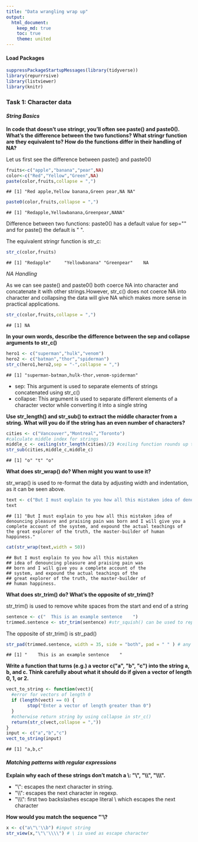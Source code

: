 ```yaml
---
title: "Data wrangling wrap up"
output: 
  html_document:
    keep_md: true
    toc: true
    theme: united
---
```




#### Load Packages


```r
suppressPackageStartupMessages(library(tidyverse))
library(repurrrsive)
library(listviewer)
library(knitr)
```

### Task 1: Character data

#### _String Basics_

**In code that doesn’t use stringr, you’ll often see paste() and paste0(). What’s the difference between the two functions? What stringr function are they equivalent to? How do the functions differ in their handling of NA?**

Let us first see the difference between paste() and paste0()


```r
fruits<-c("apple","banana","pear",NA)
color<-c("Red","Yellow","Green",NA)
paste(color,fruits,collapse = ",")
```

```
## [1] "Red apple,Yellow banana,Green pear,NA NA"
```

```r
paste0(color,fruits,collapse = ",")
```

```
## [1] "Redapple,Yellowbanana,Greenpear,NANA"
```

Difference between two functions:
paste0() has a default value for sep="" and for paste() the default is " ". 

The equivalent stringr function is str_c:


```r
str_c(color,fruits)
```

```
## [1] "Redapple"     "Yellowbanana" "Greenpear"    NA
```

*NA Handling*

As we can see paste() and paste0() both coerce NA into character and concatenate it with other strings.However, str_c() does not coerce NA into character and collapsing the data will give NA which makes more sense in practical applications.


```r
str_c(color,fruits,collapse = ",")
```

```
## [1] NA
```

**In your own words, describe the difference between the sep and collapse arguments to str_c()**


```r
hero1 <- c("superman","hulk","venom")
hero2 <- c("batman","thor","spiderman")
str_c(hero1,hero2,sep = "-",collapse = ",")
```

```
## [1] "superman-batman,hulk-thor,venom-spiderman"
```

+ sep: This argument is used to separate elements of strings concatenated using str_c()
+ collapse: This argument is used to separate different elements of a character vector while converting it into a single string

**Use str_length() and str_sub() to extract the middle character from a string. What will you do if the string has an even number of characters?**


```r
cities <- c("Vancouver","Montreal","Toronto")
#calculate middle index for strings
middle_c <- ceiling(str_length(cities)/2) #ceiling function rounds up the number
str_sub(cities,middle_c,middle_c)
```

```
## [1] "o" "t" "o"
```

**What does str_wrap() do? When might you want to use it?**

str_wrap() is used to re-format the data by adjusting width and indentation, as it can be seen above.


```r
text <- c("But I must explain to you how all this mistaken idea of denouncing pleasure and praising pain was born and I will give you a complete account of the system, and expound the actual teachings of the great explorer of the truth, the master-builder of human happiness.")
text
```

```
## [1] "But I must explain to you how all this mistaken idea of denouncing pleasure and praising pain was born and I will give you a complete account of the system, and expound the actual teachings of the great explorer of the truth, the master-builder of human happiness."
```

```r
cat(str_wrap(text,width = 50))
```

```
## But I must explain to you how all this mistaken
## idea of denouncing pleasure and praising pain was
## born and I will give you a complete account of the
## system, and expound the actual teachings of the
## great explorer of the truth, the master-builder of
## human happiness.
```

**What does str_trim() do? What’s the opposite of str_trim()?**

str_trim() is used to remove white spaces from the start and end of a string


```r
sentence <- c("  This is an example sentence    ")
trimmed.sentence <- str_trim(sentence) #str_squish() can be used to repeated spaces inside srings
```

The opposite of str_trim() is str_pad()


```r
str_pad(trimmed.sentence, width = 35, side = "both", pad = " " ) # any another character can be used in pad argument
```

```
## [1] "    This is an example sentence    "
```

**Write a function that turns (e.g.) a vector c("a", "b", "c") into the string a, b, and c. Think carefully about what it should do if given a vector of length 0, 1, or 2.**


```r
vect_to_string <- function(vect){
  #error for vectors of length 0
  if (length(vect) == 0) {
        stop("Enter a vector of length greater than 0")
  }
  #otherwise return string by using collapse in str_c()
  return(str_c(vect,collapse = ","))
}
input <- c("a","b","c")
vect_to_string(input)
```

```
## [1] "a,b,c"
```


#### _Matching patterns with regular expressions_

**Explain why each of these strings don’t match a \\: "\\", "\\\\", "\\\\\\".**

* "\\": escapes the next character in string.
* "\\\\": escapes the next character in regexp.
* "\\\\\\": first two backslashes escape literal \\ which escapes the next character

**How would you match the sequence "'\\?**


```r
x <- c("a\"\'\\b") #input string
str_view(x,"\"\'\\\\") # \ is used as escape character
```

<!--html_preserve--><div id="htmlwidget-b196224677c812682e6a" style="width:960px;height:100%;" class="str_view html-widget"></div>
<script type="application/json" data-for="htmlwidget-b196224677c812682e6a">{"x":{"html":"<ul>\n  <li>a<span class='match'>\"'\\<\/span>b<\/li>\n<\/ul>"},"evals":[],"jsHooks":[]}</script><!--/html_preserve-->

**What patterns will the regular expression \\..\\..\\.. match? How would you represent it as a string?**

As "\\" is not an escape character in regexp. We will use "\\\\" which will match .(character).(character).(character), for example .a.b.c


```r
x <- c("abcd","a.b.c.d")
str_view(x,"\\..\\..\\..")
```

<!--html_preserve--><div id="htmlwidget-de3e05de7c1e9279d6bd" style="width:960px;height:100%;" class="str_view html-widget"></div>
<script type="application/json" data-for="htmlwidget-de3e05de7c1e9279d6bd">{"x":{"html":"<ul>\n  <li>abcd<\/li>\n  <li>a<span class='match'>.b.c.d<\/span><\/li>\n<\/ul>"},"evals":[],"jsHooks":[]}</script><!--/html_preserve-->

**How would you match the literal string "\$^\$"?**


```r
x <-c("$^$","$^$abc","abc$^$")
str_view(x,"^\\$\\^\\$$")
```

<!--html_preserve--><div id="htmlwidget-f924420597fc72151e57" style="width:960px;height:100%;" class="str_view html-widget"></div>
<script type="application/json" data-for="htmlwidget-f924420597fc72151e57">{"x":{"html":"<ul>\n  <li><span class='match'>$^$<\/span><\/li>\n  <li>$^$abc<\/li>\n  <li>abc$^$<\/li>\n<\/ul>"},"evals":[],"jsHooks":[]}</script><!--/html_preserve-->

**Given the corpus of common words in stringr::words, create regular expressions that find all words that:**

  1. Start with “y”.
  2. End with “x”
  3. Are exactly three letters long. (Don’t cheat by using str_length()!)
  4. Have seven letters or more.
  

```r
# ^y: starts with y
# x$: ends with x
# ^...$: exactly three letters long
# .......: seven letters or more
str_subset(stringr::words,"^y|x$|^...$|.......")
```

```
##   [1] "absolute"    "account"     "achieve"     "act"         "add"        
##   [6] "address"     "advertise"   "afternoon"   "against"     "age"        
##  [11] "ago"         "air"         "all"         "already"     "alright"    
##  [16] "although"    "america"     "and"         "another"     "any"        
##  [21] "apparent"    "appoint"     "approach"    "appropriate" "arm"        
##  [26] "arrange"     "art"         "ask"         "associate"   "authority"  
##  [31] "available"   "bad"         "bag"         "balance"     "bar"        
##  [36] "because"     "bed"         "believe"     "benefit"     "bet"        
##  [41] "between"     "big"         "bit"         "box"         "boy"        
##  [46] "brilliant"   "britain"     "brother"     "bus"         "business"   
##  [51] "but"         "buy"         "can"         "car"         "cat"        
##  [56] "certain"     "chairman"    "character"   "Christmas"   "colleague"  
##  [61] "collect"     "college"     "comment"     "committee"   "community"  
##  [66] "company"     "compare"     "complete"    "compute"     "concern"    
##  [71] "condition"   "consider"    "consult"     "contact"     "continue"   
##  [76] "contract"    "control"     "converse"    "correct"     "council"    
##  [81] "country"     "cup"         "current"     "cut"         "dad"        
##  [86] "day"         "decision"    "definite"    "department"  "describe"   
##  [91] "develop"     "die"         "difference"  "difficult"   "discuss"    
##  [96] "district"    "document"    "dog"         "dry"         "due"        
## [101] "eat"         "economy"     "educate"     "egg"         "electric"   
## [106] "encourage"   "end"         "english"     "environment" "especial"   
## [111] "evening"     "evidence"    "example"     "exercise"    "expense"    
## [116] "experience"  "explain"     "express"     "eye"         "far"        
## [121] "few"         "finance"     "fit"         "fly"         "for"        
## [126] "fortune"     "forward"     "fun"         "function"    "further"    
## [131] "gas"         "general"     "germany"     "get"         "god"        
## [136] "goodbye"     "guy"         "history"     "hit"         "holiday"    
## [141] "hospital"    "hot"         "how"         "however"     "hundred"    
## [146] "husband"     "identify"    "imagine"     "important"   "improve"    
## [151] "include"     "increase"    "individual"  "industry"    "instead"    
## [156] "interest"    "introduce"   "involve"     "job"         "key"        
## [161] "kid"         "kitchen"     "lad"         "language"    "law"        
## [166] "lay"         "leg"         "let"         "lie"         "lot"        
## [171] "low"         "machine"     "man"         "may"         "meaning"    
## [176] "measure"     "mention"     "million"     "minister"    "morning"    
## [181] "mrs"         "necessary"   "new"         "non"         "not"        
## [186] "now"         "obvious"     "occasion"    "odd"         "off"        
## [191] "old"         "one"         "operate"     "opportunity" "organize"   
## [196] "original"    "otherwise"   "out"         "own"         "paragraph"  
## [201] "particular"  "pay"         "pension"     "per"         "percent"    
## [206] "perfect"     "perhaps"     "photograph"  "picture"     "politic"    
## [211] "position"    "positive"    "possible"    "practise"    "prepare"    
## [216] "present"     "pressure"    "presume"     "previous"    "private"    
## [221] "probable"    "problem"     "proceed"     "process"     "produce"    
## [226] "product"     "programme"   "project"     "propose"     "protect"    
## [231] "provide"     "purpose"     "put"         "quality"     "quarter"    
## [236] "question"    "realise"     "receive"     "recognize"   "recommend"  
## [241] "red"         "relation"    "remember"    "represent"   "require"    
## [246] "research"    "resource"    "respect"     "responsible" "rid"        
## [251] "run"         "saturday"    "say"         "science"     "scotland"   
## [256] "secretary"   "section"     "see"         "separate"    "serious"    
## [261] "service"     "set"         "sex"         "she"         "similar"    
## [266] "sir"         "sit"         "situate"     "six"         "society"    
## [271] "son"         "special"     "specific"    "standard"    "station"    
## [276] "straight"    "strategy"    "structure"   "student"     "subject"    
## [281] "succeed"     "suggest"     "sun"         "support"     "suppose"    
## [286] "surprise"    "tax"         "tea"         "telephone"   "television" 
## [291] "ten"         "terrible"    "the"         "therefore"   "thirteen"   
## [296] "thousand"    "through"     "thursday"    "tie"         "together"   
## [301] "tomorrow"    "tonight"     "too"         "top"         "traffic"    
## [306] "transport"   "trouble"     "try"         "tuesday"     "two"        
## [311] "understand"  "university"  "use"         "various"     "village"    
## [316] "war"         "way"         "wednesday"   "wee"         "welcome"    
## [321] "whether"     "who"         "why"         "win"         "without"    
## [326] "year"        "yes"         "yesterday"   "yet"         "you"        
## [331] "young"
```


**Create regular expressions to find all words that:**

* Start with a vowel.


```r
total_words <- stringr::words
str_subset(total_words,"^[aeiou]")
```

```
##   [1] "a"           "able"        "about"       "absolute"    "accept"     
##   [6] "account"     "achieve"     "across"      "act"         "active"     
##  [11] "actual"      "add"         "address"     "admit"       "advertise"  
##  [16] "affect"      "afford"      "after"       "afternoon"   "again"      
##  [21] "against"     "age"         "agent"       "ago"         "agree"      
##  [26] "air"         "all"         "allow"       "almost"      "along"      
##  [31] "already"     "alright"     "also"        "although"    "always"     
##  [36] "america"     "amount"      "and"         "another"     "answer"     
##  [41] "any"         "apart"       "apparent"    "appear"      "apply"      
##  [46] "appoint"     "approach"    "appropriate" "area"        "argue"      
##  [51] "arm"         "around"      "arrange"     "art"         "as"         
##  [56] "ask"         "associate"   "assume"      "at"          "attend"     
##  [61] "authority"   "available"   "aware"       "away"        "awful"      
##  [66] "each"        "early"       "east"        "easy"        "eat"        
##  [71] "economy"     "educate"     "effect"      "egg"         "eight"      
##  [76] "either"      "elect"       "electric"    "eleven"      "else"       
##  [81] "employ"      "encourage"   "end"         "engine"      "english"    
##  [86] "enjoy"       "enough"      "enter"       "environment" "equal"      
##  [91] "especial"    "europe"      "even"        "evening"     "ever"       
##  [96] "every"       "evidence"    "exact"       "example"     "except"     
## [101] "excuse"      "exercise"    "exist"       "expect"      "expense"    
## [106] "experience"  "explain"     "express"     "extra"       "eye"        
## [111] "idea"        "identify"    "if"          "imagine"     "important"  
## [116] "improve"     "in"          "include"     "income"      "increase"   
## [121] "indeed"      "individual"  "industry"    "inform"      "inside"     
## [126] "instead"     "insure"      "interest"    "into"        "introduce"  
## [131] "invest"      "involve"     "issue"       "it"          "item"       
## [136] "obvious"     "occasion"    "odd"         "of"          "off"        
## [141] "offer"       "office"      "often"       "okay"        "old"        
## [146] "on"          "once"        "one"         "only"        "open"       
## [151] "operate"     "opportunity" "oppose"      "or"          "order"      
## [156] "organize"    "original"    "other"       "otherwise"   "ought"      
## [161] "out"         "over"        "own"         "under"       "understand" 
## [166] "union"       "unit"        "unite"       "university"  "unless"     
## [171] "until"       "up"          "upon"        "use"         "usual"
```


* That only contain consonants. (Hint: thinking about matching “not”-vowels.)


```r
str_subset(total_words,"^[^aeiou]+$")
```

```
## [1] "by"  "dry" "fly" "mrs" "try" "why"
```

* End with ed, but not with eed.


```r
str_subset(total_words,"[^e]ed$")
```

```
## [1] "bed"     "hundred" "red"
```

* End with ing or ise.


```r
str_subset(total_words,"ing$|ise$")
```

```
##  [1] "advertise" "bring"     "during"    "evening"   "exercise" 
##  [6] "king"      "meaning"   "morning"   "otherwise" "practise" 
## [11] "raise"     "realise"   "ring"      "rise"      "sing"     
## [16] "surprise"  "thing"
```


**Empirically verify the rule “i before e except after c”.**


```r
str_subset(total_words,"[^c]ie|cei") #words following the rule
```

```
##  [1] "achieve"    "believe"    "brief"      "client"     "die"       
##  [6] "experience" "field"      "friend"     "lie"        "piece"     
## [11] "quiet"      "receive"    "tie"        "view"
```

```r
str_subset(total_words,"[^c]ei")# words where the rule is not followed
```

```
## [1] "weigh"
```

**Is “q” always followed by a “u”?**

Yes, "q" is always followed by a "u".


```r
str_subset(total_words,"q[^u]")#checking words with "q" not followed by a "u"
```

```
## character(0)
```


**Create a regular expression that will match telephone numbers as commonly written in your country.**


```r
phone_no <- c("123-456-7890","12345-67890","1234567890","1234")
str_subset(phone_no,"\\d{3}-\\d{3}-\\d{4}")# checking format xxx-xxx-xxxx
```

```
## [1] "123-456-7890"
```


**Describe the equivalents of ?, +, * in {m,n} form.**

* \?:\{0,1\}
* \+:\{1,\}
* \*:\{0,\}

**Describe in words what these regular expressions match: (read carefully to see if I’m using a regular expression or a string that defines a regular expression.)**

  1. ^.*$: starts with 0 or more character. Matches all the strings, even an empty one.
  2. "\\{.+\\}": matches the strings containing one or more character in curly braces, example: a{b}c
  3. \d{4}-\d{2}-\d{2}: throws an error, as it should be \\\\d instead of \\d to match a digit
  4. "\\\\{4}": matches strings with four backslahes.


```r
a <- c("abc","123","a{a}3","a\\\\\\\\b")
str_view(a,"^.*$")
```

<!--html_preserve--><div id="htmlwidget-cbc3cd1a98569f73213e" style="width:960px;height:100%;" class="str_view html-widget"></div>
<script type="application/json" data-for="htmlwidget-cbc3cd1a98569f73213e">{"x":{"html":"<ul>\n  <li><span class='match'>abc<\/span><\/li>\n  <li><span class='match'>123<\/span><\/li>\n  <li><span class='match'>a{a}3<\/span><\/li>\n  <li><span class='match'>a\\\\\\\\b<\/span><\/li>\n<\/ul>"},"evals":[],"jsHooks":[]}</script><!--/html_preserve-->

```r
str_view(a,"\\{.+\\}")
```

<!--html_preserve--><div id="htmlwidget-1c9af1dc7095000edf01" style="width:960px;height:100%;" class="str_view html-widget"></div>
<script type="application/json" data-for="htmlwidget-1c9af1dc7095000edf01">{"x":{"html":"<ul>\n  <li>abc<\/li>\n  <li>123<\/li>\n  <li>a<span class='match'>{a}<\/span>3<\/li>\n  <li>a\\\\\\\\b<\/li>\n<\/ul>"},"evals":[],"jsHooks":[]}</script><!--/html_preserve-->

```r
#str_view(a,"\d{4}-\d{2}-\d{2}") #commented to avoid the error
str_view(a,"\\\\{4}")
```

<!--html_preserve--><div id="htmlwidget-725d1d54c26635e893eb" style="width:960px;height:100%;" class="str_view html-widget"></div>
<script type="application/json" data-for="htmlwidget-725d1d54c26635e893eb">{"x":{"html":"<ul>\n  <li>abc<\/li>\n  <li>123<\/li>\n  <li>a{a}3<\/li>\n  <li>a<span class='match'>\\\\\\\\<\/span>b<\/li>\n<\/ul>"},"evals":[],"jsHooks":[]}</script><!--/html_preserve-->

**Create regular expressions to find all words that:**

  1. Start with three consonants.
  

```r
str_subset(total_words,"^[^aeiou]{3}")
```

```
##  [1] "Christ"    "Christmas" "dry"       "fly"       "mrs"      
##  [6] "scheme"    "school"    "straight"  "strategy"  "street"   
## [11] "strike"    "strong"    "structure" "system"    "three"    
## [16] "through"   "throw"     "try"       "type"      "why"
```
  
  2. Have three or more vowels in a row.
  

```r
str_subset(total_words,"[aeiou]{3}")
```

```
## [1] "beauty"   "obvious"  "previous" "quiet"    "serious"  "various"
```
  
  3. Have two or more vowel-consonant pairs in a row.
  

```r
str_subset(total_words,"([aeiou][^aeiou]){2,}|([^aeiou][aeiou]){2,}")
```

```
##   [1] "absolute"    "active"      "advertise"   "agent"       "along"      
##   [6] "america"     "another"     "apart"       "apparent"    "associate"  
##  [11] "assume"      "authority"   "available"   "aware"       "away"       
##  [16] "balance"     "base"        "basis"       "because"     "become"     
##  [21] "before"      "begin"       "behind"      "believe"     "benefit"    
##  [26] "bloke"       "britain"     "business"    "cake"        "care"       
##  [31] "case"        "character"   "close"       "closes"      "college"    
##  [36] "colour"      "come"        "community"   "compare"     "complete"   
##  [41] "compute"     "condition"   "consider"    "continue"    "cover"      
##  [46] "date"        "debate"      "decide"      "decision"    "definite"   
##  [51] "department"  "depend"      "describe"    "design"      "detail"     
##  [56] "develop"     "difference"  "difficult"   "direct"      "divide"     
##  [61] "document"    "drive"       "during"      "economy"     "educate"    
##  [66] "elect"       "electric"    "eleven"      "encourage"   "engine"     
##  [71] "environment" "especial"    "europe"      "even"        "evening"    
##  [76] "ever"        "every"       "evidence"    "exact"       "example"    
##  [81] "excuse"      "exercise"    "exist"       "experience"  "face"       
##  [86] "family"      "favour"      "figure"      "file"        "final"      
##  [91] "finance"     "fine"        "finish"      "fire"        "five"       
##  [96] "fortune"     "friday"      "future"      "game"        "general"    
## [101] "give"        "govern"      "hate"        "have"        "here"       
## [106] "holiday"     "home"        "honest"      "hope"        "hospital"   
## [111] "however"     "identify"    "imagine"     "improve"     "include"    
## [116] "income"      "individual"  "inside"      "insure"      "interest"   
## [121] "introduce"   "item"        "jesus"       "labour"      "late"       
## [126] "level"       "life"        "like"        "likely"      "limit"      
## [131] "line"        "live"        "local"       "lose"        "love"       
## [136] "machine"     "major"       "make"        "manage"      "meaning"    
## [141] "measure"     "mile"        "minister"    "minus"       "minute"     
## [146] "moment"      "money"       "more"        "motion"      "move"       
## [151] "music"       "name"        "nation"      "nature"      "necessary"  
## [156] "never"       "nice"        "nine"        "none"        "note"       
## [161] "notice"      "occasion"    "office"      "okay"        "open"       
## [166] "operate"     "opportunity" "oppose"      "organize"    "original"   
## [171] "otherwise"   "over"        "page"        "paper"       "paragraph"  
## [176] "parent"      "particular"  "period"      "photograph"  "picture"    
## [181] "place"       "police"      "policy"      "politic"     "position"   
## [186] "positive"    "power"       "practise"    "prepare"     "present"    
## [191] "pressure"    "presume"     "previous"    "price"       "private"    
## [196] "probable"    "proceed"     "process"     "produce"     "product"    
## [201] "project"     "proper"      "propose"     "protect"     "provide"    
## [206] "purpose"     "quality"     "radio"       "rate"        "realise"    
## [211] "reason"      "receive"     "recent"      "recognize"   "recommend"  
## [216] "record"      "reduce"      "refer"       "regard"      "region"     
## [221] "relation"    "remember"    "report"      "represent"   "require"    
## [226] "research"    "resource"    "result"      "return"      "rise"       
## [231] "role"        "rule"        "safe"        "sale"        "same"       
## [236] "saturday"    "save"        "scheme"      "score"       "second"     
## [241] "secretary"   "secure"      "separate"    "serious"     "service"    
## [246] "seven"       "share"       "side"        "similar"     "site"       
## [251] "situate"     "size"        "smoke"       "social"      "society"    
## [256] "some"        "space"       "special"     "specific"    "stage"      
## [261] "state"       "station"     "strategy"    "strike"      "structure"  
## [266] "student"     "stupid"      "suppose"     "sure"        "surprise"   
## [271] "take"        "tape"        "telephone"   "television"  "there"      
## [276] "therefore"   "thousand"    "time"        "today"       "together"   
## [281] "tomorrow"    "tonight"     "total"       "toward"      "trade"      
## [286] "travel"      "unit"        "unite"       "university"  "upon"       
## [291] "value"       "various"     "video"       "village"     "visit"      
## [296] "vote"        "wage"        "water"       "welcome"     "where"      
## [301] "while"       "white"       "whole"       "wide"        "wife"       
## [306] "woman"       "write"
```


**Describe, in words, what these expressions will match:**

1. (.)\\\\1\\\\1: strings containing "xxx"
2. "(.)(.)\\\\2\\\\1": strings containing \"xyyx\"
3. (..)\\\\1: strings containing \"xyxy\"
4. "(.).\\\\1.\\\\1": strings containing \"x<char>x<char>x\"
5. "(.)(.)(.).*\\\\3\\\\2\\\\1": strings containing"xyz<char>zyx"


```r
words <- c("aaa","aabaa","abba","abab","abaca","abcdcba")
str_subset(words,"(.)\\1\\1")
```

```
## [1] "aaa"
```

```r
str_subset(words, "(.)(.)\\2\\1")
```

```
## [1] "abba"
```

```r
str_subset(words,"(..)\\1")
```

```
## [1] "abab"
```

```r
str_subset(words,"(.).\\1.\\1")
```

```
## [1] "abaca"
```

```r
str_subset(words,"(.)(.)(.).*\\3\\2\\1")
```

```
## [1] "abcdcba"
```

**Construct regular expressions to match words that:**

  1. Start and end with the same character.
  

```r
str_subset(total_words,"^(.).*\\1$")
```

```
##  [1] "america"    "area"       "dad"        "dead"       "depend"    
##  [6] "educate"    "else"       "encourage"  "engine"     "europe"    
## [11] "evidence"   "example"    "excuse"     "exercise"   "expense"   
## [16] "experience" "eye"        "health"     "high"       "knock"     
## [21] "level"      "local"      "nation"     "non"        "rather"    
## [26] "refer"      "remember"   "serious"    "stairs"     "test"      
## [31] "tonight"    "transport"  "treat"      "trust"      "window"    
## [36] "yesterday"
```

  2. Contain a repeated pair of letters (e.g. “church” contains “ch” repeated twice.)


```r
str_subset(total_words,"(..).*\\1")
```

```
##  [1] "appropriate" "church"      "condition"   "decide"      "environment"
##  [6] "london"      "paragraph"   "particular"  "photograph"  "prepare"    
## [11] "pressure"    "remember"    "represent"   "require"     "sense"      
## [16] "therefore"   "understand"  "whether"
```

  3. Contain one letter repeated in at least three places (e.g. “eleven” contains three “e”s.)


```r
str_subset(total_words,"(.).\\1.\\1.*$")
```

```
## [1] "eleven"
```

#### Tools

**For each of the following challenges, try solving it by using both a single regular expression, and a combination of multiple str_detect() calls.**

  1. Find all words that start or end with x
  

```r
str_subset(total_words,"^x|x$") #single regular expression
```

```
## [1] "box" "sex" "six" "tax"
```

```r
(start_x <- total_words[str_detect(total_words,"^x")])
```

```
## character(0)
```

```r
(end_x <- total_words[str_detect(total_words,"x$")])
```

```
## [1] "box" "sex" "six" "tax"
```

  2. Find all words that start with a vowel and end with a consonant.
  

```r
str_subset(total_words,"^[aeiou].*[^aeiou]$")
```

```
##   [1] "about"       "accept"      "account"     "across"      "act"        
##   [6] "actual"      "add"         "address"     "admit"       "affect"     
##  [11] "afford"      "after"       "afternoon"   "again"       "against"    
##  [16] "agent"       "air"         "all"         "allow"       "almost"     
##  [21] "along"       "already"     "alright"     "although"    "always"     
##  [26] "amount"      "and"         "another"     "answer"      "any"        
##  [31] "apart"       "apparent"    "appear"      "apply"       "appoint"    
##  [36] "approach"    "arm"         "around"      "art"         "as"         
##  [41] "ask"         "at"          "attend"      "authority"   "away"       
##  [46] "awful"       "each"        "early"       "east"        "easy"       
##  [51] "eat"         "economy"     "effect"      "egg"         "eight"      
##  [56] "either"      "elect"       "electric"    "eleven"      "employ"     
##  [61] "end"         "english"     "enjoy"       "enough"      "enter"      
##  [66] "environment" "equal"       "especial"    "even"        "evening"    
##  [71] "ever"        "every"       "exact"       "except"      "exist"      
##  [76] "expect"      "explain"     "express"     "identify"    "if"         
##  [81] "important"   "in"          "indeed"      "individual"  "industry"   
##  [86] "inform"      "instead"     "interest"    "invest"      "it"         
##  [91] "item"        "obvious"     "occasion"    "odd"         "of"         
##  [96] "off"         "offer"       "often"       "okay"        "old"        
## [101] "on"          "only"        "open"        "opportunity" "or"         
## [106] "order"       "original"    "other"       "ought"       "out"        
## [111] "over"        "own"         "under"       "understand"  "union"      
## [116] "unit"        "university"  "unless"      "until"       "up"         
## [121] "upon"        "usual"
```

```r
total_words[str_detect(total_words,"^[aeiou].*[^aeiou]$")]
```

```
##   [1] "about"       "accept"      "account"     "across"      "act"        
##   [6] "actual"      "add"         "address"     "admit"       "affect"     
##  [11] "afford"      "after"       "afternoon"   "again"       "against"    
##  [16] "agent"       "air"         "all"         "allow"       "almost"     
##  [21] "along"       "already"     "alright"     "although"    "always"     
##  [26] "amount"      "and"         "another"     "answer"      "any"        
##  [31] "apart"       "apparent"    "appear"      "apply"       "appoint"    
##  [36] "approach"    "arm"         "around"      "art"         "as"         
##  [41] "ask"         "at"          "attend"      "authority"   "away"       
##  [46] "awful"       "each"        "early"       "east"        "easy"       
##  [51] "eat"         "economy"     "effect"      "egg"         "eight"      
##  [56] "either"      "elect"       "electric"    "eleven"      "employ"     
##  [61] "end"         "english"     "enjoy"       "enough"      "enter"      
##  [66] "environment" "equal"       "especial"    "even"        "evening"    
##  [71] "ever"        "every"       "exact"       "except"      "exist"      
##  [76] "expect"      "explain"     "express"     "identify"    "if"         
##  [81] "important"   "in"          "indeed"      "individual"  "industry"   
##  [86] "inform"      "instead"     "interest"    "invest"      "it"         
##  [91] "item"        "obvious"     "occasion"    "odd"         "of"         
##  [96] "off"         "offer"       "often"       "okay"        "old"        
## [101] "on"          "only"        "open"        "opportunity" "or"         
## [106] "order"       "original"    "other"       "ought"       "out"        
## [111] "over"        "own"         "under"       "understand"  "union"      
## [116] "unit"        "university"  "unless"      "until"       "up"         
## [121] "upon"        "usual"
```

**In the previous example, you might have noticed that the regular expression matched “flickered”, which is not a colour. Modify the regex to fix the problem.**


```r
# creating colours group vector to match
colours <- c(" red", " orange", " yellow", " green", " blue", " purple")
colour_match <- str_c(colours, collapse = "|")
more <- sentences[str_count(sentences, colour_match) > 1]
str_view_all(more, colour_match)
```

<!--html_preserve--><div id="htmlwidget-baafda6dc525b7a303c6" style="width:960px;height:100%;" class="str_view html-widget"></div>
<script type="application/json" data-for="htmlwidget-baafda6dc525b7a303c6">{"x":{"html":"<ul>\n  <li>It is hard to erase<span class='match'> blue<\/span> or<span class='match'> red<\/span> ink.<\/li>\n  <li>The sky in the west is tinged with<span class='match'> orange<\/span><span class='match'> red<\/span>.<\/li>\n<\/ul>"},"evals":[],"jsHooks":[]}</script><!--/html_preserve-->

**From the Harvard sentences data, extract the first word from each sentence.**
  

```r
head(str_extract(sentences,"."))
```

```
## [1] "T" "G" "I" "T" "R" "T"
```



### Task 2: Work with a list

#### Simplifying data from a list of GitHub users

repurrsive package has 6 default Github users data included. Let us first observe the structure of data


```r
#jsonedit(gh_users, mode="view") # remove # to view data interactively
```

str() command can be used to view structure of data.


```r
str(gh_users, max.level = 1) #max.level is used to specify maximal level of nesting to be displayed
```

```
## List of 6
##  $ :List of 30
##  $ :List of 30
##  $ :List of 30
##  $ :List of 30
##  $ :List of 30
##  $ :List of 30
```

So, the data contains information of 6 users with nested 30 lists each.

Argument max.level is used to provide maximal level of nesting to be displayed. It is set to NA by default which means all levels of nesting to be displayed.

Another argument of str() is list.len which specifies maximum number of list elements to display within a level


```r
str(gh_users,max_level=2,list.len = 2)
```

```
## List of 6
##  $ :List of 30
##   ..$ login              : chr "gaborcsardi"
##   ..$ id                 : int 660288
##   .. [list output truncated]
##  $ :List of 30
##   ..$ login              : chr "jennybc"
##   ..$ id                 : int 599454
##   .. [list output truncated]
##   [list output truncated]
```

So, list.len truncates the list and nested list levels to be displayed.

Now, let us see truncated nested list of a particular user.


```r
str(gh_users[[1]],list.len = 8)
```

```
## List of 30
##  $ login              : chr "gaborcsardi"
##  $ id                 : int 660288
##  $ avatar_url         : chr "https://avatars.githubusercontent.com/u/660288?v=3"
##  $ gravatar_id        : chr ""
##  $ url                : chr "https://api.github.com/users/gaborcsardi"
##  $ html_url           : chr "https://github.com/gaborcsardi"
##  $ followers_url      : chr "https://api.github.com/users/gaborcsardi/followers"
##  $ following_url      : chr "https://api.github.com/users/gaborcsardi/following{/other_user}"
##   [list output truncated]
```

#### Inspect elements of a single user:

Inspecting elements 1, 2, 6, 18, 21, and 24 of the list component for the 5th GitHub user.


```r
sub_list <- c(gh_users[[5]][1],gh_users[[5]][2],gh_users[[5]][6],gh_users[[5]][18],gh_users[[5]][21],gh_users[[5]][24])
sub_list
```

```
## $login
## [1] "leeper"
## 
## $id
## [1] 3505428
## 
## $html_url
## [1] "https://github.com/leeper"
## 
## $name
## [1] "Thomas J. Leeper"
## 
## $location
## [1] "London, United Kingdom"
## 
## $bio
## [1] "Political scientist and R hacker. Interested in open science, public opinion research, surveys, experiments, crowdsourcing, and cloud computing."
```

#### Extract an element

To extract one element from each of the list we can use map() function
> The map function transforms the input by applying a function to each element, the first argument is input and second is the function to be applied.


```r
map(gh_users,"id") # it can also be extracted using position of the element
```

```
## [[1]]
## [1] 660288
## 
## [[2]]
## [1] 599454
## 
## [[3]]
## [1] 1571674
## 
## [[4]]
## [1] 12505835
## 
## [[5]]
## [1] 3505428
## 
## [[6]]
## [1] 8360597
```

As it can be seen above, map() returns a list. However, if we already know the expected type of output, map_type(example map_chr()) can be used to return atomic vector


```r
map_int(gh_users,2) #using position index for Id
```

```
## [1]   660288   599454  1571674 12505835  3505428  8360597
```

#### Extract multiple values


```r
map(gh_users,magrittr::extract,c("name","id","login","location")) #`[` can also be used in place of magrittr::extract
```

```
## [[1]]
## [[1]]$name
## [1] "Gábor Csárdi"
## 
## [[1]]$id
## [1] 660288
## 
## [[1]]$login
## [1] "gaborcsardi"
## 
## [[1]]$location
## [1] "Chippenham, UK"
## 
## 
## [[2]]
## [[2]]$name
## [1] "Jennifer (Jenny) Bryan"
## 
## [[2]]$id
## [1] 599454
## 
## [[2]]$login
## [1] "jennybc"
## 
## [[2]]$location
## [1] "Vancouver, BC, Canada"
## 
## 
## [[3]]
## [[3]]$name
## [1] "Jeff L."
## 
## [[3]]$id
## [1] 1571674
## 
## [[3]]$login
## [1] "jtleek"
## 
## [[3]]$location
## [1] "Baltimore,MD"
## 
## 
## [[4]]
## [[4]]$name
## [1] "Julia Silge"
## 
## [[4]]$id
## [1] 12505835
## 
## [[4]]$login
## [1] "juliasilge"
## 
## [[4]]$location
## [1] "Salt Lake City, UT"
## 
## 
## [[5]]
## [[5]]$name
## [1] "Thomas J. Leeper"
## 
## [[5]]$id
## [1] 3505428
## 
## [[5]]$login
## [1] "leeper"
## 
## [[5]]$location
## [1] "London, United Kingdom"
## 
## 
## [[6]]
## [[6]]$name
## [1] "Maëlle Salmon"
## 
## [[6]]$id
## [1] 8360597
## 
## [[6]]$login
## [1] "masalmon"
## 
## [[6]]$location
## [1] "Barcelona, Spain"
```

However the data above is still in form of nested list.

#### Extract data as a data frame


```r
map_df(gh_users,`[`,c("name","login","id","location")) %>%
  kable()
```



name                     login                id  location               
-----------------------  ------------  ---------  -----------------------
Gábor Csárdi             gaborcsardi      660288  Chippenham, UK         
Jennifer (Jenny) Bryan   jennybc          599454  Vancouver, BC, Canada  
Jeff L.                  jtleek          1571674  Baltimore,MD           
Julia Silge              juliasilge     12505835  Salt Lake City, UT     
Thomas J. Leeper         leeper          3505428  London, United Kingdom 
Maëlle Salmon            masalmon        8360597  Barcelona, Spain       

gh_users have one level of nesting. But in real life it is quite common to have more.

Let us explore a list of lists of lists, gh_repos:


```r
str(gh_repos,max.level = 2, list.len = 3)
```

```
## List of 6
##  $ :List of 30
##   ..$ :List of 68
##   ..$ :List of 68
##   ..$ :List of 68
##   .. [list output truncated]
##  $ :List of 30
##   ..$ :List of 68
##   ..$ :List of 68
##   ..$ :List of 68
##   .. [list output truncated]
##  $ :List of 30
##   ..$ :List of 68
##   ..$ :List of 68
##   ..$ :List of 68
##   .. [list output truncated]
##   [list output truncated]
```

It is data of 6 users and a list of their first 30 repos with further details.

#### Extract value in lists with more than single nesting

To extract the value in a list that has multiple levels we need to provide a vector input such that the j-th element of vector addresses the j-th level of the hierarchy


```r
gh_repos %>%
  map(c(1,4,1)) # extracts from first repo of each user, the first element of 4th element which is a list
```

```
## [[1]]
## [1] "gaborcsardi"
## 
## [[2]]
## [1] "jennybc"
## 
## [[3]]
## [1] "jtleek"
## 
## [[4]]
## [1] "juliasilge"
## 
## [[5]]
## [1] "leeper"
## 
## [[6]]
## [1] "masalmon"
```


